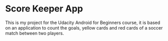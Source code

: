 # Score Keeper App

This is my project for the Udacity Android for Beginners course, it is based on an application to count the goals, 
yellow cards and red cards of a soccer match between two players.

